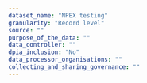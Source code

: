 ```yaml
---
dataset_name: "NPEX testing"
granularity: "Record level"
source: ""
purpose_of_the_data: ""
data_controller: ""
dpia_inclusion: "No"
data_processor_organisations: ""
collecting_and_sharing_governance: ""
---
```

